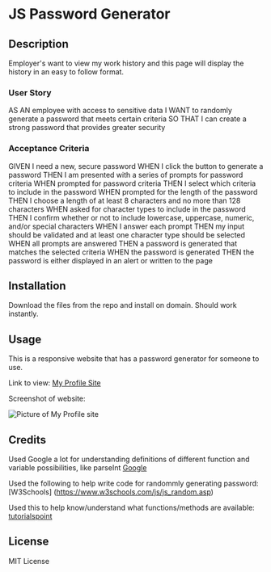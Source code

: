 # JS Password Generator

## Description

Employer's want to view my work history and this page will display the history in an easy to follow format.

### User Story

AS AN employee with access to sensitive data
I WANT to randomly generate a password that meets certain criteria
SO THAT I can create a strong password that provides greater security

### Acceptance Criteria

GIVEN I need a new, secure password
WHEN I click the button to generate a password
THEN I am presented with a series of prompts for password criteria
WHEN prompted for password criteria
THEN I select which criteria to include in the password
WHEN prompted for the length of the password
THEN I choose a length of at least 8 characters and no more than 128 characters
WHEN asked for character types to include in the password
THEN I confirm whether or not to include lowercase, uppercase, numeric, and/or special characters
WHEN I answer each prompt
THEN my input should be validated and at least one character type should be selected
WHEN all prompts are answered
THEN a password is generated that matches the selected criteria
WHEN the password is generated
THEN the password is either displayed in an alert or written to the page

## Installation

Download the files from the repo and install on domain. Should work instantly.

## Usage

This is a responsive website that has a password generator for someone to use.

Link to view: [My Profile Site](https://pgold762.github.io/mod2-profile/)

Screenshot of website: 

![Picture of My Profile site](./assets/images/screenshot-project2.png "My Profile Site")

## Credits

Used Google a lot for understanding definitions of different function and variable possibilities, like parseInt [Google](https://www.google.com/search?q=what+does+parseint+mean+in+js&rlz=1C1RXQR_enUS992US992&oq=&aqs=chrome.0.35i39i362l8.105735j0j7&sourceid=chrome&ie=UTF-8)

Used the following to help write code for randommly generating password: [W3Schools] (https://www.w3schools.com/js/js_random.asp)

Used this to help know/understand what functions/methods are available: [tutorialspoint](https://www.tutorialspoint.com/javascript/javascript_builtin_functions.htm)



## License

MIT License
